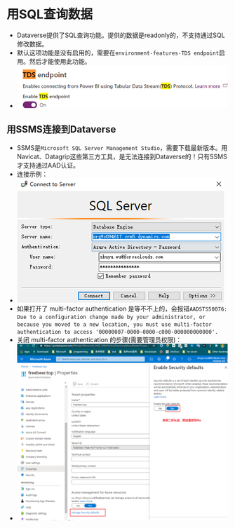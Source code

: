 # 用SQL查询数据
+ Dataverse提供了SQL查询功能。提供的数据是readonly的，不支持通过SQL修改数据。
+ 默认这项功能是没有启用的，需要在`environment-features-TDS endpoint`启用。然后才能使用此功能。
+ ![](imgs/01-TDS-endpoint-turn-on.png)

## 用SSMS连接到Dataverse
+ SSMS是`Microsoft SQL Server Management Studio`，需要下载最新版本。用Navicat、Datagrip这些第三方工具，是无法连接到Dataverse的！只有SSMS才支持通过AAD认证。
+ 连接示例：
+ ![](imgs/02-SSMS.png)
+ 如果打开了 multi-factor authentication 是等不不上的，会报错`AADSTS50076: Due to a configuration change made by your administrator, or because you moved to a new location, you must use multi-factor authentication to access '00000007-0000-0000-c000-000000000000'.`
+ 关闭 multi-factor authentication 的步骤(需要管理员权限)：
+ ![](imgs/03-stop-multi-factor.png)
